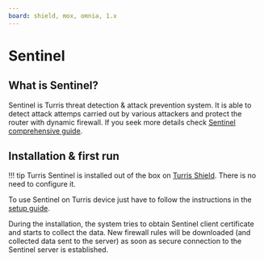 ```yaml
---
board: shield, mox, omnia, 1.x
---
```

# Sentinel

## What is Sentinel?
Sentinel is Turris threat detection & attack prevention system. It is able
to detect attack attemps carried out by various attackers and protect the
router with dynamic firewall. If you seek more details check [Sentinel comprehensive guide](../sentinel/intro.md).

## Installation & first run

!!! tip
    Turris Sentinel is installed out of the box on [Turris
    Shield](../../hw/shield/shield.md). There is no need to configure it.

To use Sentinel on Turris device just have to follow the instructions in the
[setup guide](../sentinel/setup.md).

During the installation, the system tries to obtain Sentinel client
certificate and starts to collect the data. New firewall rules
will be downloaded (and collected data sent to the server) as soon as secure
connection to the Sentinel server is established.
